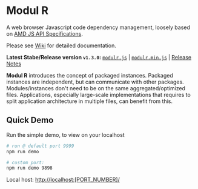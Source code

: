 # Modul R

A web browser Javascript code dependency management, loosely based on [AMD JS API Specifications](https://github.com/amdjs/amdjs-api/wiki/AMD).

Please see [Wiki](https://github.com/modulr-framework/modulr-js/wiki) for detailed documentation.

**Latest Stabe/Release version `v1.3.0`:** [`modulr.js`](https://raw.githubusercontent.com/modulr-framework/modulr-js/master/js/modulr.js) | [`modulr.min.js`](https://raw.githubusercontent.com/modulr-framework/modulr-js/master/js/modulr.min.js) | [Release Notes](https://github.com/modulr-framework/modulr-js/wiki/Release-Notes)


**Modul R** introduces the concept of packaged instances. Packaged instances are independent, but can communicate with other packages. Modules/instances don't need to be on the same aggregated/optimized files. Applications, especially large-scale implementations that requires to split application architecture in multiple files, can benefit from this.


## Quick Demo

Run the simple demo, to view on your localhost

```bash
# run @ default port 9999
npm run demo

# custom port:
npm run demo 9898

```

Local host: [http://localhost:[PORT_NUMBER]/](http://localhost:[PORT_NUMBER]/)
